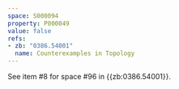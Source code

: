 ```yaml
---
space: S000094
property: P000049
value: false
refs:
- zb: "0386.54001"
  name: Counterexamples in Topology
---
```


See item #8 for space #96 in {{zb:0386.54001}}.

